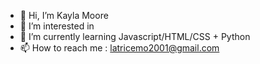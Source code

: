 - 👋 Hi, I’m Kayla Moore
- 👀 I’m interested in 
- 🌱 I’m currently learning Javascript/HTML/CSS + Python
- 📫 How to reach me :  latricemo2001@gmail.com

